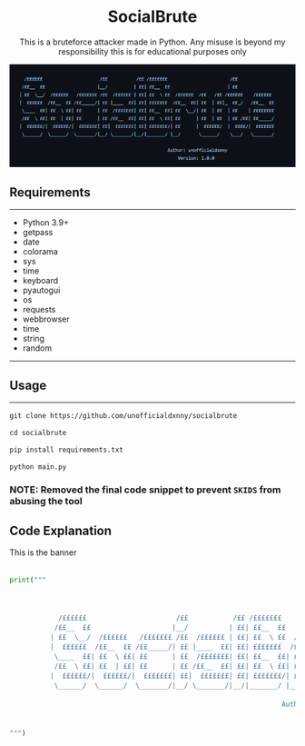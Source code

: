 <h1 align="center">SocialBrute</h1>
<p align="center">This is a bruteforce attacker made in Python. Any misuse is beyond my responsibility this is for educational purposes only</p>

<p align="center">
  <img src="BANNER.png">
</p>

## Requirements
----

- Python 3.9+
- getpass
- date 
- colorama
- sys
- time
- keyboard
- pyautogui 
- os
- requests 
- webbrowser
- time
- string
- random

---- 

## Usage
----

```
git clone https://github.com/unofficialdxnny/socialbrute

```

``` 
cd socialbrute

```

```
pip install requirements.txt

```

```
python main.py

```



### NOTE: Removed the final code snippet to prevent `SKIDS` from abusing the tool



## Code Explanation



This is the banner
```py

print("""
                  
                  
         
            /££££££                      /££           /££ /£££££££                        /££              
           /££__  ££                    |__/          | ££| ££__  ££                      | ££              
          | ££  \__/  /££££££   /£££££££ /££  /££££££ | ££| ££  \ ££  /££££££  /££   /££ /££££££    /££££££ 
          |  ££££££  /££__  ££ /££_____/| ££ |____  ££| ££| £££££££  /££__  ££| ££  | ££|_  ££_/   /££__  ££
           \____  ££| ££  \ ££| ££      | ££  /£££££££| ££| ££__  ££| ££  \__/| ££  | ££  | ££    | ££££££££
           /££  \ ££| ££  | ££| ££      | ££ /££__  ££| ££| ££  \ ££| ££      | ££  | ££  | ££ /££| ££_____/
          |  ££££££/|  ££££££/|  £££££££| ££|  £££££££| ££| £££££££/| ££      |  ££££££/  |  ££££/|  £££££££
           \______/  \______/  \_______/|__/ \_______/|__/|_______/ |__/       \______/    \___/   \_______/
                                                                                                  
                                                                   Author: unofficialdxnny
                                                                       Version: 1.0.0                               
                                                                                                  
""")

```



